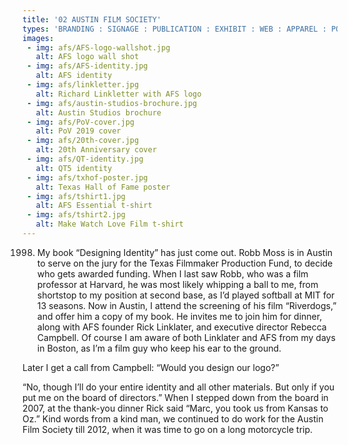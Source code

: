 ```yaml
---
title: '02 AUSTIN FILM SOCIETY'
types: 'BRANDING : SIGNAGE : PUBLICATION : EXHIBIT : WEB : APPAREL : POSTERS : EVENT MATERIALS'
images:
 - img: afs/AFS-logo-wallshot.jpg
   alt: AFS logo wall shot
 - img: afs/AFS-identity.jpg
   alt: AFS identity
 - img: afs/linkletter.jpg
   alt: Richard Linkletter with AFS logo
 - img: afs/austin-studios-brochure.jpg
   alt: Austin Studios brochure
 - img: afs/PoV-cover.jpg
   alt: PoV 2019 cover
 - img: afs/20th-cover.jpg
   alt: 20th Anniversary cover
 - img: afs/QT-identity.jpg
   alt: QT5 identity
 - img: afs/txhof-poster.jpg
   alt: Texas Hall of Fame poster
 - img: afs/tshirt1.jpg
   alt: AFS Essential t-shirt
 - img: afs/tshirt2.jpg
   alt: Make Watch Love Film t-shirt
---
```


1998. My book “Designing Identity” has just come out. Robb Moss is in Austin to serve on the jury for the Texas Filmmaker Production Fund, to decide who gets awarded funding. When I last saw Robb, who was a film professor at Harvard, he was most likely whipping a ball to me, from shortstop to my position at second base, as I’d played softball at MIT for 13 seasons. Now in Austin, I attend the screening of his film “Riverdogs,” and offer him a copy of my book. He invites me to join him for dinner, along with AFS founder Rick Linklater, and executive director Rebecca Campbell. Of course I am aware of both Linklater and
AFS from my days in Boston, as I’m a film guy who keep his ear to the ground.

Later I get a call from Campbell: “Would you design our logo?”

“No, though I’ll do your entire identity and all other materials. But only if you put me on the board of directors.” When I stepped down from the board in 2007, at the thank-you dinner Rick said “Marc, you took us from Kansas to Oz.” Kind words from a kind man, we continued to do work for the Austin Film Society till 2012, when it was time to go on a long motorcycle trip.
